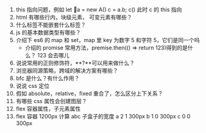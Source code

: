 1. this 指向问题，例如 let a = new A() c = a.b; c() 此时 c 的 this 指向
2. html 有哪些行内，块级元素， 可变元素有哪些？
3. 什么标签不能嵌套什么标签？
4. js 的基本数据类型有哪些？
5. 介绍下 es6 的 map 和 set，map 里 key 为数字 5 和字符 5，它们是同一个吗
   - 介绍的 promise 常用方法，premise.then(() => return 123)得到的是什么？ 123 会去哪儿
6. 说说常用的正则修饰符，**?**可以用来做什么？
7. 浏览器同源策略，跨域的解决方案有哪些？
8. bfc 是什么？有什么作用？
9. 说说 css 定位
10. 假如 absolute，relative，fixed 重合了，怎么区分上下关系？
11. 有哪些 css 属性会创建图层？
12. flex 容器属性，子元素属性
13. flex 容器 1200px 计算 abc 子盒子的宽度
    a 2 1 300px
    b 1 0 300px
    c 0 0 300px
